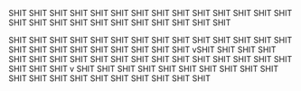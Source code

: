 SHIT SHIT SHIT SHIT SHIT SHIT SHIT SHIT SHIT SHIT SHIT SHIT SHIT SHIT SHIT SHIT SHIT SHIT SHIT SHIT SHIT SHIT SHIT SHIT SHIT 

SHIT SHIT SHIT SHIT SHIT SHIT SHIT SHIT SHIT SHIT SHIT SHIT SHIT SHIT SHIT SHIT SHIT SHIT SHIT SHIT SHIT SHIT SHIT vSHIT SHIT 
SHIT SHIT SHIT SHIT SHIT SHIT SHIT SHIT SHIT SHIT SHIT SHIT SHIT SHIT SHIT SHIT SHIT SHIT SHIT v
SHIT SHIT SHIT SHIT SHIT SHIT SHIT SHIT SHIT SHIT SHIT SHIT SHIT SHIT SHIT SHIT SHIT SHIT SHIT SHIT 
